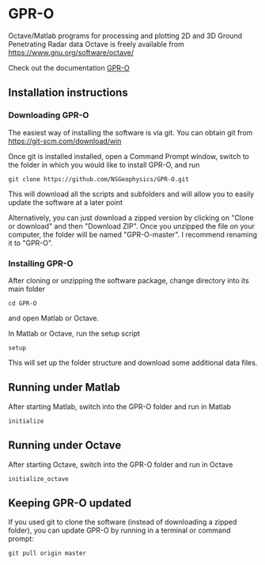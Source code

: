 # GPR-O
Octave/Matlab programs for processing and plotting 2D and 3D Ground Penetrating Radar data
Octave is freely available from https://www.gnu.org/software/octave/

Check out the documentation [GPR-O](https://github.com/NSGeophysics/GPR-O/blob/master/doc/GPR-O.pdf)

## Installation instructions

### Downloading GPR-O
The easiest way of installing the software is via git. You can obtain git from
https://git-scm.com/download/win

Once git is installed installed, open a Command Prompt window, switch to the folder in which you would like to install GPR-O, and run

`git clone https://github.com/NSGeophysics/GPR-O.git`

This will download all the scripts and subfolders and will allow you to easily update the software at a later point

Alternatively, you can just download a zipped version by clicking on "Clone or download" and then "Download ZIP". Once you unzipped the file on your computer, the folder will be named "GPR-O-master". I recommend renaming it to "GPR-O".

### Installing GPR-O
After cloning or unzipping the software package, change directory into its main folder

`cd GPR-O`

and open Matlab or Octave.

In Matlab or Octave, run the setup script

`setup`

This will set up the folder structure and download some additional data files.


## Running under Matlab
After starting Matlab, switch into the GPR-O folder and run in Matlab

`initialize`

## Running under Octave
After starting Octave, switch into the GPR-O folder and run in Octave

`initialize_octave`

## Keeping GPR-O updated
If you used git to clone the software (instead of downloading a zipped folder), you can update GPR-O by running in a terminal or command prompt:

`git pull origin master`
